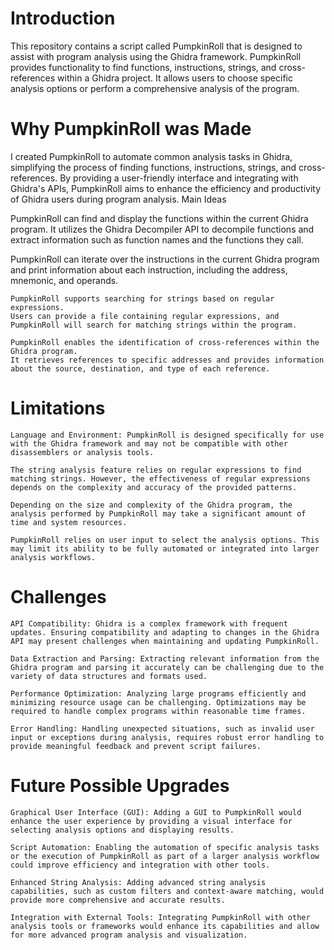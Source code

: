 Introduction
===
This repository contains a script called PumpkinRoll that is designed to assist with program analysis using the Ghidra framework. PumpkinRoll provides functionality to find functions, instructions, strings, and cross-references within a Ghidra project. It allows users to choose specific analysis options or perform a comprehensive analysis of the program.

Why PumpkinRoll was Made
===
I created PumpkinRoll to automate common analysis tasks in Ghidra, simplifying the process of finding functions, instructions, strings, and cross-references. 
By providing a user-friendly interface and integrating with Ghidra's APIs, PumpkinRoll aims to enhance the efficiency and productivity of Ghidra users during program analysis.
Main Ideas

   PumpkinRoll can find and display the functions within the current Ghidra program. 
	It utilizes the Ghidra Decompiler API to decompile functions and extract information such as function names and the functions they call.

   PumpkinRoll can iterate over the instructions in the current Ghidra program 
	and print information about each instruction, including the address, mnemonic, and operands.

    PumpkinRoll supports searching for strings based on regular expressions. 
	Users can provide a file containing regular expressions, and PumpkinRoll will search for matching strings within the program.

    PumpkinRoll enables the identification of cross-references within the Ghidra program. 
	It retrieves references to specific addresses and provides information about the source, destination, and type of each reference.

Limitations
===
    Language and Environment: PumpkinRoll is designed specifically for use with the Ghidra framework and may not be compatible with other disassemblers or analysis tools.

    The string analysis feature relies on regular expressions to find matching strings. However, the effectiveness of regular expressions depends on the complexity and accuracy of the provided patterns.

    Depending on the size and complexity of the Ghidra program, the analysis performed by PumpkinRoll may take a significant amount of time and system resources.

    PumpkinRoll relies on user input to select the analysis options. This may limit its ability to be fully automated or integrated into larger analysis workflows.

Challenges
===
    API Compatibility: Ghidra is a complex framework with frequent updates. Ensuring compatibility and adapting to changes in the Ghidra API may present challenges when maintaining and updating PumpkinRoll.

    Data Extraction and Parsing: Extracting relevant information from the Ghidra program and parsing it accurately can be challenging due to the variety of data structures and formats used.

    Performance Optimization: Analyzing large programs efficiently and minimizing resource usage can be challenging. Optimizations may be required to handle complex programs within reasonable time frames.

    Error Handling: Handling unexpected situations, such as invalid user input or exceptions during analysis, requires robust error handling to provide meaningful feedback and prevent script failures.

Future Possible Upgrades
===
    Graphical User Interface (GUI): Adding a GUI to PumpkinRoll would enhance the user experience by providing a visual interface for selecting analysis options and displaying results.

    Script Automation: Enabling the automation of specific analysis tasks or the execution of PumpkinRoll as part of a larger analysis workflow could improve efficiency and integration with other tools.

    Enhanced String Analysis: Adding advanced string analysis capabilities, such as custom filters and context-aware matching, would provide more comprehensive and accurate results.

    Integration with External Tools: Integrating PumpkinRoll with other analysis tools or frameworks would enhance its capabilities and allow for more advanced program analysis and visualization.
